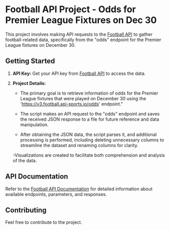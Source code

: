 # Football API Project - Odds for Premier League Fixtures on Dec 30

This project involves making API requests to the [Football API](https://www.api-football.com/) to gather football-related data, specifically from the "odds" endpoint for the Premier League fixtures on December 30.

## Getting Started

1. **API Key:**
   Get your API key from [Football API](https://www.api-sports.io/) to access the data.

2. **Project Details:**
   - The primary goal is to retrieve information of odds for the Premier League fixtures that were played on December 30 using the 'https://v3.football.api-sports.io/odds' endpoint."

   - The script makes an API request to the "odds" endpoint and saves the received JSON response to a file for future reference and data manipulation.

   - After obtaining the JSON data, the script parses it, and additional processing is performed, including deleting unnecessary columns to streamline the dataset and renaming columns for clarity.

   -Visualizations are created to facilitate both comprehension and analysis of the data.


## API Documentation

Refer to the [Football API Documentation](https://www.api-sports.io/documentation/football/v3) for detailed information about available endpoints, parameters, and responses. 

## Contributing

Feel free to contribute to the project.



